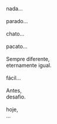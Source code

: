nada...
\
\
parado...
\
\
chato...
\
\
pacato...
\
\
Sempre diferente,
\
eternamente igual.
\
\
fácil...
\
\
Antes,
\
desafio.
\
\
hoje,
\
...
